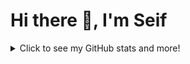 <h1>Hi there 👋, I'm Seif</h1>

<details>
  <summary>Click to see my GitHub stats and more!</summary>

  ![DedRec's GitHub stats](https://github-readme-stats.vercel.app/api?username=DedRec&show_icons=true&theme=radical)

  [![Top Langs](https://github-readme-stats.vercel.app/api/top-langs/?username=DedRec&layout=compact&theme=radical)](https://github.com/anuraghazra/github-readme-stats)

  [![trophy](https://github-profile-trophy.vercel.app/?username=DedRec&theme=radical)](https://github.com/ryo-ma/github-profile-trophy)

</details>

<!--
**DedRec/DedRec** is a ✨ _special_ ✨ repository because its `README.md` (this file) appears on your GitHub profile.

Here are some ideas to get you started:

- 🔭 I’m currently working on ...
- 🌱 I’m currently learning ...
- 👯 I’m looking to collaborate on ...
- 🤔 I’m looking for help with ...
- 💬 Ask me about ...
- 📫 How to reach me: ...
- 😄 Pronouns: ...
- ⚡ Fun fact: ...
-->

